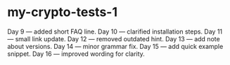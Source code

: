 # my-crypto-tests-1
Day 9 — added short FAQ line.
Day 10 — clarified installation steps.
Day 11 — small link update.
Day 12 — removed outdated hint.
Day 13 — add note about versions.
Day 14 — minor grammar fix.
Day 15 — add quick example snippet.
Day 16 — improved wording for clarity.
